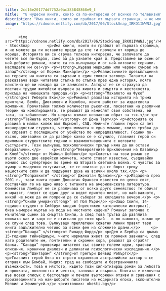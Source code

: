 ```yaml
---
title: 2cc16e20177dd7752a0ac385848868e9_t
mitle:  "8 чудесни книги, които са по-интересни от всичко по телевизията"
description: "Има книги, които ви грабват от първата страница, и не можете да ги оставите преди да сте ги прочели от корица до корица. Историята ви се струва толкова интересна, че започвате да четете все по-бързо, само за да узнаете края й. Представяме ви осем от най-добрите романи, които са по-вълнуващи и от най-хитовите сериали. Насладете …"
image: "https://cdnone.netlify.com/db/2017/06/StockSnap_IRKO1IWWNJ.jpg"
---
```


          <img src="https://cdnone.netlify.com/db/2017/06/StockSnap_IRKO1IWWNJ.jpg"/>Снимка - StockSnap        <p>Има книги, които ви грабват от първата страница, и не можете да ги оставите преди да сте ги прочели от корица до корица. Историята ви се струва толкова интересна, че започвате да четете все по-бързо, само за да узнаете края й. Представяме ви осем от най-добрите романи, които са по-вълнуващи и от най-хитовите сериали. Насладете им се!</p> <p><strong>„Кървав меридиан или червен сумрак на запад“</strong> от Кормак Маккарти</p> <p>Реалистичните превъплъщения на героите на книгата са вързани в един сложен заговор. Талантът на разказвача води читателя стъпка по стъпка през една история, която наистина ще ви накара да се замислите. Авторът не се страхува да постави трудни житейски въпроси за живота и смъртта и жестокостта, присъща на човешката природа.</p> <p><strong>“Махалото на Фуко” </strong>от Умберто Еко</p> <p>Романът разказва историята на трима приятели, Белбо, Диоталеви и Казобон, които работят за издателска компания. Прочитайки голямо количество ръкописи, посветени на различни теории на конспирацията, те решават да измислят своя собствена, ей така, за забавление. Но нещата взимат неочакван обрат за тях.</p> <p><strong>“Тайната история”</strong> от Дона Тарт</p> <p>Историята се развива в малък колеж във Върмонт, САЩ. Нейните главни герои са пет жизнерадостни студента, четири момчета и едно момиче, които трябва да се справят с последиците от убийство по непредпазливост. Години по-късно, опитвайки се да разбере какво се е случило, главният герой си припомня студентските години и взаимоотношенията с неговите състуденти. Този вълнуващ психологически трилър няма да ви остави безразлични.</p>     <p><strong>“Невероятните приключения на Кавалиър и Клей”</strong> от Майкъл Шейбон</p> <p>Сюжетът на този роман се върти около две еврейски момчета, които стават известни, създавайки комикс със супергерои по време на Втората световна война. С чувство за хумор и младежки ентусиазъм, те се опитват да се борят срещу нацистките сили и да поддържат духа на всички около тях.</p> <p><strong>“Поправките” </strong>от Джонатан Франзен</p> <p>Издадена през 2001 г., тази книга прави Джонатан Франзен известен по целия свят, поставяйки го на едно ниво с титаните на американската литература. Семейство Ламбърт не се различава от всяко друго семейство: те обичат и мразят, глезят се един друг и водят приятен живот, но най-важното, никой не може да им попречи да се съберат за коледната вечеря.</p> <p><strong>“Скипи умира</strong>” от Пол Мъри</p> <p>Защо Скипи, 14-годишен студент в Сийбрук колдиж (престижен католически интернат), бива намерен мъртъв на пода на местното кафене? Романът започва с мъчителни сцени за смъртта Скипи, а след това тръгва да разплита нишката как и защо се е стигнало до този край – и по-важното, какво ще се случи след това. Вълнуващи преплетени сюжетни линии правят тази книга задължително четиво за всеки фен на сложните драми.</p>     <p><strong>“Канада” </strong>от Ричард Форд</p> <p>Дел и Бербър са двама 15-годишни тийнейджъри, чиито нормален живот се променя завинаги, след като родителите им, почтителни и скромни хора, решават да ограбят банка. ”Канада” провокира читателя със своите големи идеи, красиви описания, иронични диалози и деликатни психологически изследвания.</p> <p><strong>“Шантарам” </strong>от Грегъри Дейвид Робъртс</p> <p>Главният герой бяга от строго охраняван австралийски затвор и се отправя към Бомбай, Индия: град на свободата и безграничните възможности. Това е мястото, където този хипнотизиращ роман за любовта и прошката, лоялността и честта, започва и свършва. Книгата е включена във всеки списък с бестселъри и печели възторжени отзиви и сравнения с произведенията на най-добрите писатели на модерната епоха, включително Мелвил и Хемингуей.</p> <p>източник: obekti.bg</p>        